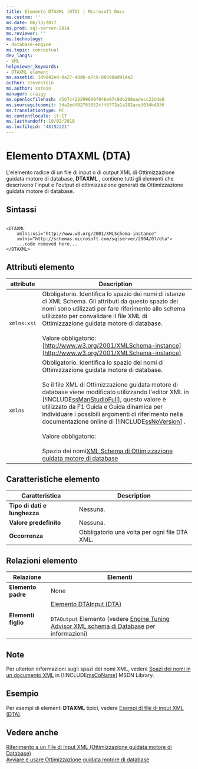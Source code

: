 ```yaml
---
title: Elemento DTAXML (DTA) | Microsoft Docs
ms.custom: ''
ms.date: 06/13/2017
ms.prod: sql-server-2014
ms.reviewer: ''
ms.technology:
- database-engine
ms.topic: conceptual
dev_langs:
- XML
helpviewer_keywords:
- DTAXML element
ms.assetid: 3d9942ed-8a27-40db-a7c9-808984d914a2
author: stevestein
ms.author: sstein
manager: craigg
ms.openlocfilehash: d567c422299809f04be97c8db298aadecc22dde8
ms.sourcegitcommit: 3da2edf82763852cff6772a1a282ace3034b4936
ms.translationtype: MT
ms.contentlocale: it-IT
ms.lasthandoff: 10/02/2018
ms.locfileid: "48192221"
---
```

# <a name="dtaxml-element-dta"></a>Elemento DTAXML (DTA)
  L'elemento radice di un file di input o di output XML di Ottimizzazione guidata motore di database, **DTAXML** , contiene tutti gli elementi che descrivono l'input e l'output di ottimizzazione generati da Ottimizzazione guidata motore di database.  
  
## <a name="syntax"></a>Sintassi  
  
```  
  
<DTAXML   
    xmlns:xsi="http://www.w3.org/2001/XMLSchema-instance"   
    xmlns="http://schemas.microsoft.com/sqlserver/2004/07/dta">  
    ...code removed here...  
</DTAXML>  
```  
  
## <a name="element-attributes"></a>Attributi elemento  
  
|attribute|Description|  
|---------------|-----------------|  
|`xmlns:xsi`|Obbligatorio. Identifica lo spazio dei nomi di istanze di XML Schema. Gli attributi da questo spazio dei nomi sono utilizzati per fare riferimento allo schema utilizzato per convalidare il file XML di Ottimizzazione guidata motore di database.<br /><br /> Valore obbligatorio: [http://www.w3.org/2001/XMLSchema-instance](http://www.w3.org/2001/XMLSchema-instance)|  
|`xmlns`|Obbligatorio. Identifica lo spazio dei nomi di Ottimizzazione guidata motore di database.<br /><br /> Se il file XML di Ottimizzazione guidata motore di database viene modificato utilizzando l'editor XML in [!INCLUDE[ssManStudioFull](../../includes/ssmanstudiofull-md.md)], questo valore è utilizzato da F1 Guida e Guida dinamica per individuare i possibili argomenti di riferimento nella documentazione online di [!INCLUDE[ssNoVersion](../../includes/ssnoversion-md.md)] .<br /><br /> Valore obbligatorio:<br /><br /> Spazio dei nomi[XML Schema di Ottimizzazione guidata motore di database](http://go.microsoft.com/fwlink/?LinkId=43100) |  
  
## <a name="element-characteristics"></a>Caratteristiche elemento  
  
|Caratteristica|Description|  
|--------------------|-----------------|  
|**Tipo di dati e lunghezza**|Nessuna.|  
|**Valore predefinito**|Nessuna.|  
|**Occorrenza**|Obbligatorio una volta per ogni file DTA XML.|  
  
## <a name="element-relationships"></a>Relazioni elemento  
  
|Relazione|Elementi|  
|------------------|--------------|  
|**Elemento padre**|None|  
|**Elementi figlio**|[Elemento DTAInput &#40;DTA&#41;](dtainput-element-dta.md)<br /><br /> `DTAOutput` Elemento (vedere [Engine Tuning Advisor XML schema di Database](http://schemas.microsoft.com/sqlserver/) per informazioni)|  
  
## <a name="remarks"></a>Note  
 Per ulteriori informazioni sugli spazi dei nomi XML, vedere [Spazi dei nomi in un documento XML](http://go.microsoft.com/fwlink/?LinkId=7341) in [!INCLUDE[msCoName](../../includes/msconame-md.md)] MSDN Library.  
  
## <a name="example"></a>Esempio  
 Per esempi di elementi **DTAXML** tipici, vedere [Esempi di file di input XML &#40;DTA&#41;](xml-input-file-samples-dta.md).  
  
## <a name="see-also"></a>Vedere anche  
 [Riferimento a un File di Input XML &#40;Ottimizzazione guidata motore di Database&#41;](xml-input-file-reference-database-engine-tuning-advisor.md)   
 [Avviare e usare Ottimizzazione guidata motore di database](../../relational-databases/performance/start-and-use-the-database-engine-tuning-advisor.md)  
  
  
